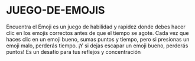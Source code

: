 # JUEGO-DE-EMOJIS
Encuentra el Emoji es un juego de habilidad y rapidez donde debes hacer clic en los emojis correctos antes de que el tiempo se agote. Cada vez que haces clic en un emoji bueno, sumas puntos y tiempo, pero si presionas un emoji malo, perderás tiempo. ¡Y si dejas escapar un emoji bueno, perderás puntos! Es un desafío para tus reflejos y concentración

